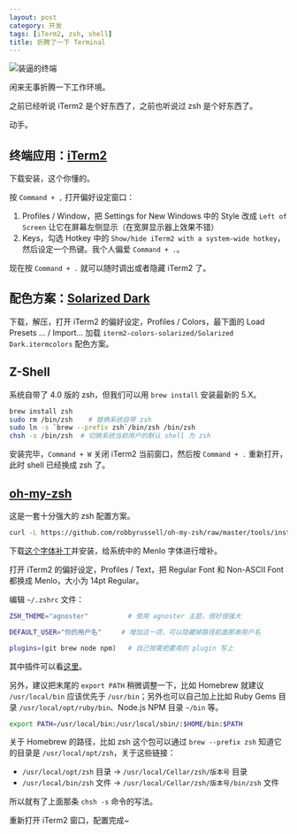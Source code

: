 ```yaml
---
layout: post
category: 开发
tags: [iTerm2, zsh, shell]
title: 折腾了一下 Terminal
---
```


![装逼的终端](http://xingrz.us/attachs/iterm2-zsh-agnoster-git.png)

闲来无事折腾一下工作环境。

之前已经听说 iTerm2 是个好东西了，之前也听说过 zsh 是个好东西了。

动手。


## 终端应用：[iTerm2](http://www.iterm2.com)

下载安装，这个你懂的。

按 `Command + ,` 打开偏好设定窗口：

1. Profiles / Window，把 Settings for New Windows 中的 Style 改成 `Left of Screen` 让它在屏幕左侧显示（在宽屏显示器上效果不错）
2. Keys，勾选 Hotkey 中的 `Show/hide iTerm2 with a system-wide hotkey`，然后设定一个热键。我个人偏爱 `Command + .`。

现在按 `Command + .` 就可以随时调出或者隐藏 iTerm2 了。


## 配色方案：[Solarized Dark](http://ethanschoonover.com/solarized)

下载，解压，打开 iTerm2 的偏好设定，Profiles / Colors，最下面的 Load Presets ... / Import... 加载 `iterm2-colors-solarized/Solarized Dark.itermcolors` 配色方案。


## Z-Shell

系统自带了 4.0 版的 zsh，但我们可以用 `brew install` 安装最新的 5.X。

```sh
brew install zsh
sudo rm /bin/zsh    # 替换系统自带 zsh
sudo ln -s `brew --prefix zsh`/bin/zsh /bin/zsh
chsh -s /bin/zsh  # 切换系统当前用户的默认 shell 为 zsh
```

安装完毕，`Command + W` 关闭 iTerm2 当前窗口，然后按 `Command + .` 重新打开，此时 shell 已经换成 zsh 了。

## [oh-my-zsh](https://github.com/robbyrussell/oh-my-zsh)

这是一套十分强大的 zsh 配置方案。

```sh
curl -L https://github.com/robbyrussell/oh-my-zsh/raw/master/tools/install.sh | sh
```

下载[这个字体补丁](https://gist.github.com/qrush/1595572/raw/417a3fa36e35ca91d6d23ac961071094c26e5fad/Menlo-Powerline.otf)并安装，给系统中的 Menlo 字体进行增补。

打开 iTerm2 的偏好设定，Profiles / Text，把 Regular Font 和 Non-ASCII Font 都换成 Menlo，大小为 14pt Regular。

编辑 `~/.zshrc` 文件：

```sh
ZSH_THEME="agnoster"          # 使用 agnoster 主题，很好很强大

DEFAULT_USER="你的用户名"     # 增加这一项，可以隐藏掉路径前面那串用户名

plugins=(git brew node npm)   # 自己按需把要用的 plugin 写上
```

其中插件可以看[这里](https://github.com/robbyrussell/oh-my-zsh/wiki/Plugins)。

另外，建议把末尾的 `export PATH` 稍微调整一下，比如 Homebrew 就建议 `/usr/local/bin` 应该优先于 `/usr/bin`；另外也可以自己加上比如 Ruby Gems 目录 `/usr/local/opt/ruby/bin`、Node.js NPM 目录 `~/bin` 等。

```sh
export PATH=/usr/local/bin:/usr/local/sbin/:$HOME/bin:$PATH
```

关于 Homebrew 的路径，比如 zsh 这个包可以通过 `brew --prefix zsh` 知道它的目录是 `/usr/local/opt/zsh`，关于这些链接：

* `/usr/local/opt/zsh` 目录 -> `/usr/local/Cellar/zsh/版本号` 目录
* `/usr/local/bin/zsh` 文件 -> `/usr/local/Cellar/zsh/版本号/bin/zsh` 文件

所以就有了上面那条 `chsh -s` 命令的写法。

重新打开 iTerm2 窗口，配置完成~
